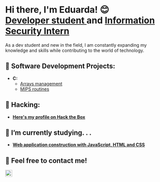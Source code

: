 <h1>Hi there, I'm Eduarda! 😊 <br/><a href="https://github.com/dud4rech">Developer student </a> and <a href="https://www.linkedin.com/in/eduarda-s-rech-6916aa231/">Information Security Intern</a></h1>
  
As a dev student and new in the field, I am constantly expanding my knowledge and skills while contributing to the world of technology.

<h2>📍 Software Development Projects:</h2>

- <b>C:</b>
  - [Arrays management](https://github.com/dud4rech/arrays-management)
  - [MIPS routines](https://github.com/dud4rech/mips_routines)

<h2>📍 Hacking:</h2>

- <b>[Here's my profile on Hack the Box](https://app.hackthebox.com/profile/1517238)</b>
  
<h2>📍 I’m currently studying. . .</h2>

- <b>[Web application construction with JavaScript, HTML and CSS](https://www.udemy.com/course/curso-web/)</b>

<h2>📍 Feel free to contact me!</h2>

[<img align="left" alt="Eduarda S. Rech | LinkedIn" width="22px" src="https://cdn.jsdelivr.net/npm/simple-icons@v3/icons/linkedin.svg" />][linkedin]

[linkedin]: https://www.linkedin.com/in/eduarda-s-rech-6916aa231/

<!--
**dud4rech/dud4rech** is a ✨ _special_ ✨ repository because its `README.md` (this file) appears on your GitHub profile.

Here are some ideas to get you started:

- 🔭 I’m currently working on ...
- 🌱 I’m currently learning ...
- 👯 I’m looking to collaborate on ...
- 🤔 I’m looking for help with ...
- 💬 Ask me about ...
- 📫 How to reach me: ...
- 😄 Pronouns: ...
- ⚡ Fun fact: ...
-->

